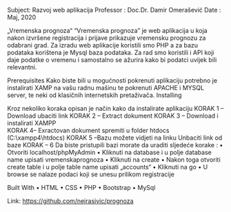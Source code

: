 Subject: Razvoj web aplikacija
Professor : Doc.Dr. Damir Omerašević
Date : Maj, 2020 

„Vremenska prognoza“
“Vremenska prognoza” je web aplikacija u koja nakon izvršene registracija i prijave prikazuje vremensku prognozu za odabrani grad. Za izradu web aplikacije koristili smo PHP a za bazu podataka korištena je Mysql baza podataka. Za rad smo koristili i API koji daje podatke o vremenu i samostalno se ažurira kako bi podatci uvijek bili relevantni. 

Prerequisites 
Kako biste bili u mogućnosti pokrenuti aplikaciju potrebno je instalirati XAMP na vašu radnu mašinu te pokrenuti APACHE i MYSQL server, te neki od klasičnih internetskih pretaživača. 
Installing 

Kroz nekoliko koraka opisan je način kako da instalirate aplikaciju 
KORAK 1 – Download ubaciti link 
KORAK 2 – Extract dokument
KORAK 3 – Download i instalirati XAMPP  
KORAK 4– Exractovan dokument spremiti u folder htdocs (C:\xampp4\htdocs)
KORAK 5 –Bazu možete vidjeti na linku
Unbaciti link od baze 
KORAK – 6 Da biste pristupili bazi morate da uraditi sljedeće korake :
 • Otvoriti localhost/phpMyAdmin 
 • Kliknuti na database i u polje database name upisati vremenskaprognoza 
 • Kliknuti na create
 • Nakon toga otvoriti create table i u polje table name upisati „accounts“
 • Kliknuti na go
 • U browse se nalaze podaci koji se unesu prilikom registracije  


Built With 
•	HTML •	CSS •	PHP •	Bootstrap •	MySql 

Link: https://github.com/nejrasivic/prognoza
